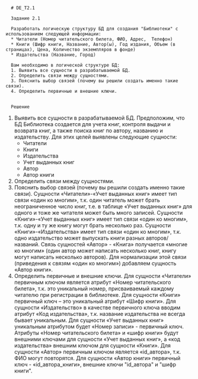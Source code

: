 ﻿      # DE_T2.1
      
      Задание 2.1
      
      Разработать логическую структуру БД для создания "Библиотеки" с использованием следующей информации:
      * Читатели (Номер читательского билета, ФИО, Адрес,  Телефон)
      * Книги (Шифр книги, Название, Автор(ы), Год издания, Объем (в страницах), Цена, Количество экземпляров в фонде)
      * Издательства (Название, Город)
      
      Вам необходимо в логической структуре БД:
      1. Выявить все сущности в разрабатываемой БД.
      2. Определить связи между сущностями.
      3. Пояснить выбор связей (почему вы решили создать именно такие связи).
      4. Определить первичные и внешние ключи.
       

      Решение



1. Выявить все сущности в разрабатываемой БД.
      Предположим, что БД Библиотека создается для учета книг,  контроля выдачи и возврата книг, а также поиска книг по автору, названию и издательству. Для этих целей выявлены следующие сущности:
      * Читатели
      * Книги
      * Издательства
      * Учет выданных книг
      * Автор
      * Автор книги
2. Определить связи между сущностями.
3. Пояснить выбор связей (почему вы решили создать именно такие связи).
      Сущности «Читатели»-«Учет выданных книг» имеет тип связи «один ко многим», т.к. один читатель может брать неограниченное число книг, т.е.  в таблице «Учет выданных книг» для одного и тоже же читателя может быть много записей.
      Сущности «Книги»-«Учет выданных книг» имеет тип связи «один ко многим», т.к. одну и ту же книгу могут брать несколько раз.
      Сущности «Книги»-«Издательства» имеет тип связи «один ко многим», т.к. одно издательство может выпускать книги разных авторов/названий.
      Связь сущностей «Автор» - «Книга» получается «многие ко многим» (один автор может написать несколько книг, книгу могут написать несколько авторов). Для нормализации этой связи (приведения к связям «один ко многим») добавляем сущность «Автор книги».
4. Определить первичные и внешние ключи.
      Для сущности «Читатели» первичным ключом является атрибут «Номер читательского билета», т.к. это уникальный номер, присваиваемый каждому читателю при регистрации в библиотеке.
      Для сущности «Книги» первичный ключ – это уникальный атрибут «Шифр книги».
      Для сущности «Издательство» в качестве первичного ключа вводим атрибут «Код издательства», т.к. название издательства не всегда бывает уникальным.
      Для сущности «Учет выданных книг» уникальным атрибутом будет «Номер записи» - первичный ключ.
      Атрибуты «Номер читательского билета» и «шифр книги» будут внешними ключами для сущности «Учет выданных книг», а «код издательства» внешним ключом для  сущности «Книги».
      Для сущности «Автор» первичным ключом является «id_автора», т.к. ФИО могут повторятся.
      Для сущности «Автор книги»  первичный ключ - «id_автора_книги», внешние ключи "id_автора" и "шифр книги".


